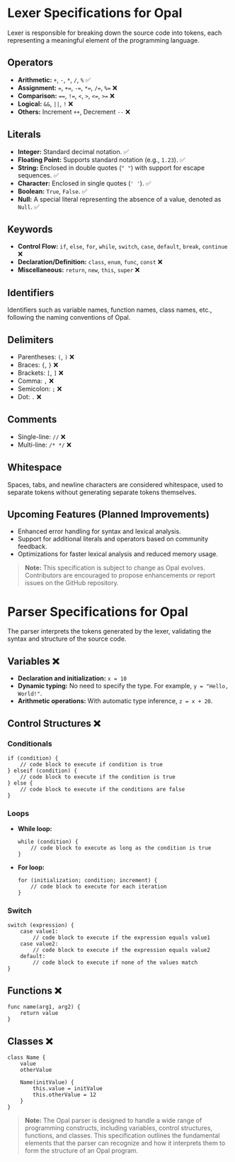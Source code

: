 # Lexer Specifications for Opal

Lexer is responsible for breaking down the source code into tokens, each representing a meaningful element of the programming language.

## Operators

- **Arithmetic:** `+`, `-`, `*`, `/`, `%` ✅
- **Assignment:** `=`, `+=`, `-=`, `*=`, `/=`, `%=` ❌
- **Comparison:** `==`, `!=`, `<`, `>`, `<=`, `>=` ❌
- **Logical:** `&&`, `||`, `!` ❌
- **Others:** Increment `++`, Decrement `--` ❌

## Literals

- **Integer:** Standard decimal notation. ✅
- **Floating Point:** Supports standard notation (e.g., `1.23`). ✅
- **String:** Enclosed in double quotes (`" "`) with support for escape sequences. ✅
- **Character:** Enclosed in single quotes (`' '`). ✅
- **Boolean:** `True`, `False`. ✅
- **Null:** A special literal representing the absence of a value, denoted as `Null`. ✅

## Keywords

- **Control Flow:** `if`, `else`, `for`, `while`, `switch`, `case`, `default`, `break`, `continue` ❌
- **Declaration/Definition:** `class`, `enum`, `func`, `const` ❌
- **Miscellaneous:** `return`, `new`, `this`, `super` ❌

## Identifiers

Identifiers such as variable names, function names, class names, etc., following the naming conventions of Opal.

## Delimiters

- Parentheses: `(`, `)` ❌
- Braces: `{`, `}` ❌
- Brackets: `[`, `]` ❌
- Comma: `,` ❌
- Semicolon: `;` ❌
- Dot: `.` ❌

## Comments

- Single-line: `//` ❌
- Multi-line: `/* */` ❌

## Whitespace

Spaces, tabs, and newline characters are considered whitespace, used to separate tokens without generating separate tokens themselves.

## Upcoming Features (Planned Improvements)

- Enhanced error handling for syntax and lexical analysis.
- Support for additional literals and operators based on community feedback.
- Optimizations for faster lexical analysis and reduced memory usage.

> **Note:** This specification is subject to change as Opal evolves. Contributors are encouraged to propose enhancements or report issues on the GitHub repository.

# Parser Specifications for Opal

The parser interprets the tokens generated by the lexer, validating the syntax and structure of the source code.

## Variables ❌

- **Declaration and initialization:** `x = 10`
- **Dynamic typing:** No need to specify the type. For example, `y = "Hello, World!"`.
- **Arithmetic operations:** With automatic type inference, `z = x + 20`.

## Control Structures ❌

### Conditionals

```opal
if (condition) {
    // code block to execute if condition is true
} elseif (condition) {
    // code block to execute if the condition is true
} else {
    // code block to execute if the conditions are false
}
```

### Loops

- **While loop:**

  ```opal
  while (condition) {
      // code block to execute as long as the condition is true
  }
  ```

- **For loop:**

  ```opal
  for (initialization; condition; increment) {
      // code block to execute for each iteration
  }
  ```

### Switch

```opal
switch (expression) {
    case value1:
        // code block to execute if the expression equals value1
    case value2:
        // code block to execute if the expression equals value2
    default:
        // code block to execute if none of the values match
}
```

## Functions ❌

```opal
func name(arg1, arg2) {
    return value
}
```

## Classes ❌

```opal
class Name {
    value
    otherValue

    Name(initValue) {
        this.value = initValue
        this.otherValue = 12  
    }
}
```

> **Note:** The Opal parser is designed to handle a wide range of programming constructs, including variables, control structures, functions, and classes. This specification outlines the fundamental elements that the parser can recognize and how it interprets them to form the structure of an Opal program.
